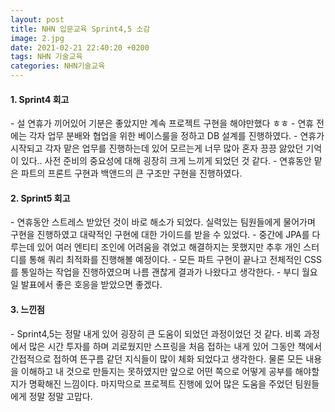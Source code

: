 ```yaml
---
layout: post
title: NHN 입문교육 Sprint4,5 소감
image: 2.jpg
date: 2021-02-21 22:40:20 +0200
tags: NHN 기술교육
categories: NHN기술교육
---
```

<h4>1. Sprint4 회고 </h4>
- 설 연휴가 끼어있어 기분은 좋았지만 계속 프로젝트 구현을 해야만했다 ㅎㅎ
- 연휴 전에는 각자 업무 분배와 협업을 위한 베이스룰을 정하고 DB 설계를 진행하였다.
- 연휴가 시작되고 각자 맡은 업무를 진행하는데 있어 모르는게 너무 많아 혼자 끙끙 앓았던 기억이 있다..
  사전 준비의 중요성에 대해 굉장히 크게 느끼게 되었던 것 같다.
- 연휴동안 맡은 파트의 프론트 구현과 백앤드의 큰 구조만 구현을 진행하였다.
<br>
<h4> 2. Sprint5 회고 </h4>
- 연휴동안 스트레스 받았던 것이 바로 해소가 되었다. 실력있는 팀원들에게 물어가며 구현을 진행하였고
  대략적인 구현에 대한 가이드를 받을 수 있었다.
- 중간에 JPA를 다루는데 있어 여러 엔티티 조인에 어려움을 겪었고 해결하지는 못했지만 추후 개인 스터디를 통해 쿼리 최적화를 진행해볼 예정이다.
- 모든 파트 구현이 끝나고 전체적인 CSS를 통일하는 작업을 진행하였으며 나름 괜찮게 결과가 나왔다고 생각한다.
- 부디 월요일 발표에서 좋은 호응을 받았으면 좋겠다.
<br>
<h4> 3. 느낀점 </h4>
- Sprint4,5는 정말 내게 있어 굉장히 큰 도움이 되었던 과정이었던 것 같다. 비록 과정에서 많은 시간 투자를 하며 괴로웠지만 스프링을 처음 접하는 내게 있어 
그동안 책에서 간접적으로 접하여 뜬구름 같던 지식들이 많이 체화 되었다고 생각한다. 물론 모든 내용을 이해하고 내 것으로 만들지는 못하였지만 앞으로 어떤 쪽으로 
어떻게 공부를 해야할지가 명확해진 느낌이다. 마지막으로 프로젝트 진행에 있어 많은 도움을 주었던 팀원들에게 정말 정말 고맙다. 
